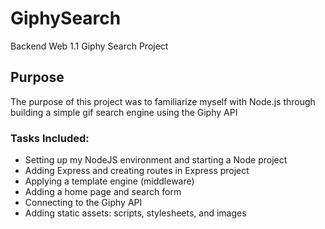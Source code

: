 # GiphySearch

Backend Web 1.1 Giphy Search Project 

## Purpose 
The purpose of this project was to familiarize myself with Node.js through building a simple gif search engine using the Giphy API 

### Tasks Included: 
* Setting up my NodeJS environment and starting a Node project 
* Adding Express and creating routes in Express project
* Applying a template engine (middleware) 
* Adding a home page and search form
* Connecting to the Giphy API
* Adding static assets: scripts, stylesheets, and images  
